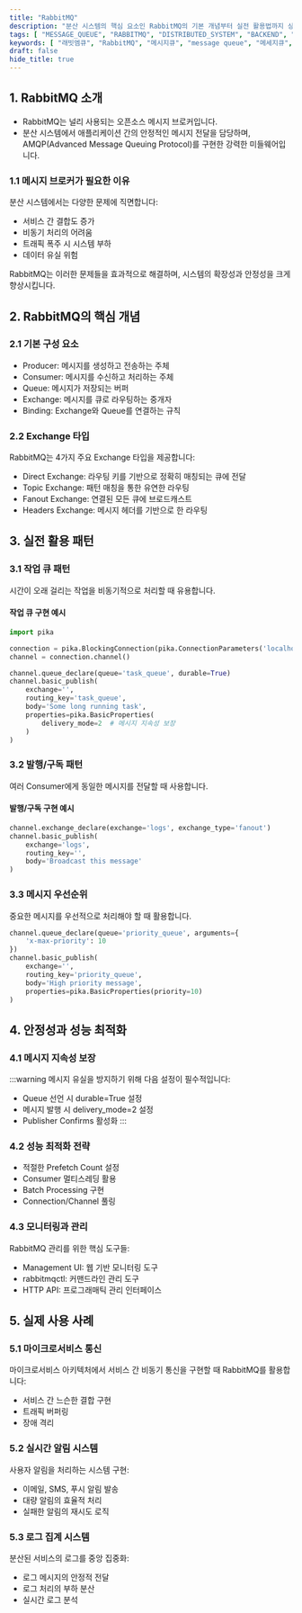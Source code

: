 ```yaml
---
title: "RabbitMQ"
description: "분산 시스템의 핵심 요소인 RabbitMQ의 기본 개념부터 실전 활용법까지 상세히 알아봅니다. 메시지 큐의 작동 원리와 실제 구현 사례를 통해 효율적인 시스템 설계 방법을 설명합니다."
tags: [ "MESSAGE_QUEUE", "RABBITMQ", "DISTRIBUTED_SYSTEM", "BACKEND", "SERVER" ]
keywords: [ "래빗엠큐", "RabbitMQ", "메시지큐", "message queue", "메세지큐", "분산시스템", "distributed system", "백엔드", "backend", "서버", "server", "아미큐피", "AMQP", "메시징", "messaging" ]
draft: false
hide_title: true
---
```


## 1. RabbitMQ 소개

- RabbitMQ는 널리 사용되는 오픈소스 메시지 브로커입니다.
- 분산 시스템에서 애플리케이션 간의 안정적인 메시지 전달을 담당하며, AMQP(Advanced Message Queuing Protocol)를 구현한 강력한 미들웨어입니다.

### 1.1 메시지 브로커가 필요한 이유

분산 시스템에서는 다양한 문제에 직면합니다:

- 서비스 간 결합도 증가
- 비동기 처리의 어려움
- 트래픽 폭주 시 시스템 부하
- 데이터 유실 위험

RabbitMQ는 이러한 문제들을 효과적으로 해결하며, 시스템의 확장성과 안정성을 크게 향상시킵니다.

## 2. RabbitMQ의 핵심 개념

### 2.1 기본 구성 요소

- Producer: 메시지를 생성하고 전송하는 주체
- Consumer: 메시지를 수신하고 처리하는 주체
- Queue: 메시지가 저장되는 버퍼
- Exchange: 메시지를 큐로 라우팅하는 중개자
- Binding: Exchange와 Queue를 연결하는 규칙

### 2.2 Exchange 타입

RabbitMQ는 4가지 주요 Exchange 타입을 제공합니다:

- Direct Exchange: 라우팅 키를 기반으로 정확히 매칭되는 큐에 전달
- Topic Exchange: 패턴 매칭을 통한 유연한 라우팅
- Fanout Exchange: 연결된 모든 큐에 브로드캐스트
- Headers Exchange: 메시지 헤더를 기반으로 한 라우팅

## 3. 실전 활용 패턴

### 3.1 작업 큐 패턴

시간이 오래 걸리는 작업을 비동기적으로 처리할 때 유용합니다.

#### 작업 큐 구현 예시

```python
import pika

connection = pika.BlockingConnection(pika.ConnectionParameters('localhost'))
channel = connection.channel()

channel.queue_declare(queue='task_queue', durable=True)
channel.basic_publish(
    exchange='',
    routing_key='task_queue',
    body='Some long running task',
    properties=pika.BasicProperties(
        delivery_mode=2  # 메시지 지속성 보장
    )
)
```

### 3.2 발행/구독 패턴

여러 Consumer에게 동일한 메시지를 전달할 때 사용합니다.

#### 발행/구독 구현 예시

```python
channel.exchange_declare(exchange='logs', exchange_type='fanout')
channel.basic_publish(
    exchange='logs',
    routing_key='',
    body='Broadcast this message'
)
```

### 3.3 메시지 우선순위

중요한 메시지를 우선적으로 처리해야 할 때 활용합니다.

```python
channel.queue_declare(queue='priority_queue', arguments={
    'x-max-priority': 10
})
channel.basic_publish(
    exchange='',
    routing_key='priority_queue',
    body='High priority message',
    properties=pika.BasicProperties(priority=10)
)
```

## 4. 안정성과 성능 최적화

### 4.1 메시지 지속성 보장

:::warning
메시지 유실을 방지하기 위해 다음 설정이 필수적입니다:

- Queue 선언 시 durable=True 설정
- 메시지 발행 시 delivery_mode=2 설정
- Publisher Confirms 활성화
  :::

### 4.2 성능 최적화 전략

- 적절한 Prefetch Count 설정
- Consumer 멀티스레딩 활용
- Batch Processing 구현
- Connection/Channel 풀링

### 4.3 모니터링과 관리

RabbitMQ 관리를 위한 핵심 도구들:

- Management UI: 웹 기반 모니터링 도구
- rabbitmqctl: 커맨드라인 관리 도구
- HTTP API: 프로그래매틱 관리 인터페이스

## 5. 실제 사용 사례

### 5.1 마이크로서비스 통신

마이크로서비스 아키텍처에서 서비스 간 비동기 통신을 구현할 때 RabbitMQ를 활용합니다:

- 서비스 간 느슨한 결합 구현
- 트래픽 버퍼링
- 장애 격리

### 5.2 실시간 알림 시스템

사용자 알림을 처리하는 시스템 구현:

- 이메일, SMS, 푸시 알림 발송
- 대량 알림의 효율적 처리
- 실패한 알림의 재시도 로직

### 5.3 로그 집계 시스템

분산된 서비스의 로그를 중앙 집중화:

- 로그 메시지의 안정적 전달
- 로그 처리의 부하 분산
- 실시간 로그 분석